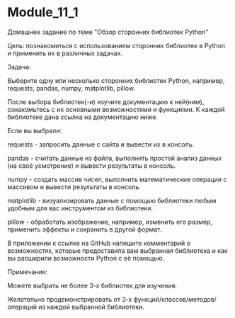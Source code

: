 # Module_11_1

Домашнее задание по теме "Обзор сторонних библиотек Python"

Цель: познакомиться с использованием сторонних библиотек в Python и применить их в различных задачах.

Задача:

Выберите одну или несколько сторонних библиотек Python, например, requests, pandas, numpy, matplotlib, pillow.

После выбора библиотек(-и) изучите документацию к ней(ним), ознакомьтесь с их основными возможностями и функциями. К каждой библиотеке дана ссылка на документацию ниже.

Если вы выбрали:

requests - запросить данные с сайта и вывести их в консоль.

pandas - считать данные из файла, выполнить простой анализ данных (на своё усмотрение) и вывести результаты в консоль.

numpy - создать массив чисел, выполнить математические операции с массивом и вывести результаты в консоль.

matplotlib - визуализировать данные с помощью библиотеки любым удобным для вас инструментом из библиотеки.

pillow - обработать изображение, например, изменить его размер, применить эффекты и сохранить в другой формат.

В приложении к ссылке на GitHub напишите комментарий о возможностях, которые предоставила вам выбранная библиотека и как вы расширили возможности Python с её помощью.

Примечания:

Можете выбрать не более 3-х библиотек для изучения.

Желательно продемонстрировать от 3-х функций/классов/методов/операций из каждой выбранной библиотеки.
